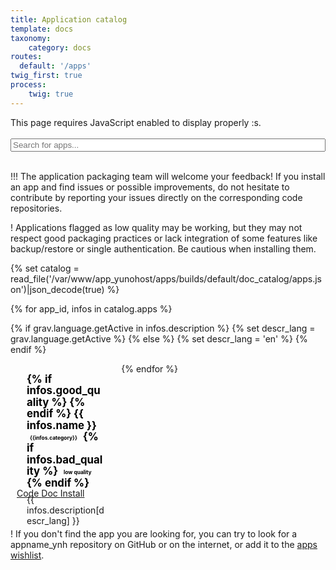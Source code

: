 ```yaml
---
title: Application catalog
template: docs
taxonomy:
    category: docs
routes:
  default: '/apps'
twig_first: true
process:
    twig: true
---
```


<span class="javascriptDisclaimer">
This page requires JavaScript enabled to display properly :s.
<br/>
<br/>
</span>

<!--
Search bar
-->

<div class="input-group">
    <span class="input-group-addon"><i class="fa fa-search"></i></span>
    <input id="filter-app-cards" type="text" class="form-control"  placeholder="Search for apps..." aria-describedby="basic-addon1"/>
</div>
<br />

<!--
Disclaimers
-->

!!! The application packaging team will welcome your feedback! If you install an app and find issues or possible improvements, do not hesitate to contribute by reporting your issues directly on the corresponding code repositories.

! Applications flagged as <span class="label label-warning label-as-badge">low quality</span> may be working, but they may not respect good packaging practices or lack integration of some features like backup/restore or single authentication. Be cautious when installing them.


{% set catalog = read_file('/var/www/app_yunohost/apps/builds/default/doc_catalog/apps.json')|json_decode(true) %}

<div id="app-cards-list" class="app-cards-list">
{% for app_id, infos in catalog.apps %}

{% if grav.language.getActive in infos.description %}
    {% set descr_lang = grav.language.getActive %}
{% else %}
    {% set descr_lang = 'en' %}
{% endif %}

<div class="app-card_{{app_id}} app-card panel panel-default">
<div class="app-title">
{% if infos.good_quality %}
<i class="fa fa-star" style="color: gold"></i>
{% endif %}
{{ infos.name }} 
<span class="label label-default">{{infos.category}}</span>
{% if infos.bad_quality %}
<span class="label label-warning">low quality</span>
{% endif %}
</div>
<div class="app-descr">{{ infos.description[descr_lang] }}</div>
<div class="app-footer">
<div class="app-buttons btn-group" role="group">

<a href="{{infos.url}}" target="_BLANK" type="button" class="btn btn-default col-sm-4"> <i class="fa fa-code"></i> Code </a>
<a href="fixme" target="_BLANK" type="button" class="btn btn-default col-sm-4"> <i class="fa fa-book"></i> Doc </a>
<a href="https://install-app.yunohost.org/?app={{app_id}}" target="_BLANK" type="button" class="btn btn-{% if infos.bad_quality %}warning{% else %}success{% endif %} col-sm-4 active"> <i class="fa fa-plus"></i> Install </a>

</div>
</div>
</div>
{% endfor %}
</div>

! If you don't find the app you are looking for, you can try to look for a appname_ynh repository on GitHub or on the internet, or add it to the [apps wishlist](/apps_wishlist).

<!--
Custom CSS for this page
-->

<style>
/*=================================================
 Search bar
=================================================*/
#filter-app-cards, #app-cards-list {
    width:100%;
}
/*===============================================*/

/*=================================================
 Force return space after card list
=================================================*/
#app-cards-list:after {
    content:'';
    display:block;
    clear: both;
}
/*===============================================*/

/*=================================================
 App card
=================================================*/

.app-card {
    margin-bottom:20px;
    width:31.2%;
    float:left;
    min-height: 1px;
    margin-right: 10px;
    margin-left: 10px;
    border-radius: 3px;
    position: relative;
    height: 230px;
}
.app-title {
    margin-top: 0;
    margin-bottom: 5px;
    font-size: 1.2em;
    font-weight: 700;
    line-height: 1.1;
    color: black;
    padding: 1rem 1rem;
    padding-bottom: 0;
}
.app-title .label {
    font-size: 0.5em;
    display: inline-block;
    vertical-align: middle;
    padding: 0.5em 0.6em;
    padding-bottom: 0.3em;
}

.label-epic {
    background-color: darkorchid;
}

.app-descr {
    height:120px;
    overflow: hidden;
    padding: 0.2rem 1rem;
}

.app-footer {
   width:100%;
   position: absolute;
   bottom: 0;
}

.app-maintainer {
    font-size: 0.7em;
    text-align: right;
    margin-right: 5px;
}

.app-card .unmaintained {
   color: #e0aa33;
}

/*===============================================
 App buttons
=================================================*/
.app-buttons {
    width:100%;
}
.app-buttons > .btn {
    border-bottom:0;
    font-size: 0.9em;
    line-height: 1.58;
}
.app-buttons > .btn:first-child {
    border-left:0;
    border-top-left-radius:0;
}
.app-buttons > .btn:last-child {
    border-right:0;
    border-top-right-radius:0;
    margin-left: 0px;
    width: 33.6%;
}

/*===============================================*/
</style>



<!--
Javascript helpers
-->

<script>

$(document).ready(function () {

    $(".javascriptDisclaimer").hide();

    function filter(){

        var user_input_in_search_field = $('#filter-app-cards').val().toLowerCase();

        $('.app-card').each(function() {
            // This is where we actually define how apps are filtered:
            // we look for the name of the app (h3) and try to find the user input
            // + we check this app match the current quality filter
            var text = $(this).find('.app-title').text().toLowerCase() + " " + $(this).find('.app-descr').text().toLowerCase();
            if (text.indexOf(user_input_in_search_field) >= 0 && $(this).data("quality").indexOf(current_quality_filter) >= 0)
            {
                $(this).show();
            }
            else
            {
                $(this).hide();
            }
        });
    }

    //=================================================
    // Search & filter bar event
    //=================================================
    $('#filter-app-cards').keyup(filter);

    $('a[data-quality-filter]').on("click", function(){
        $('#current-quality-filter').text($(this).text());
        $('#current-quality-filter').data("filter", $(this).data("quality-filter"));
        filter();
    });

    filter();

});
</script>
